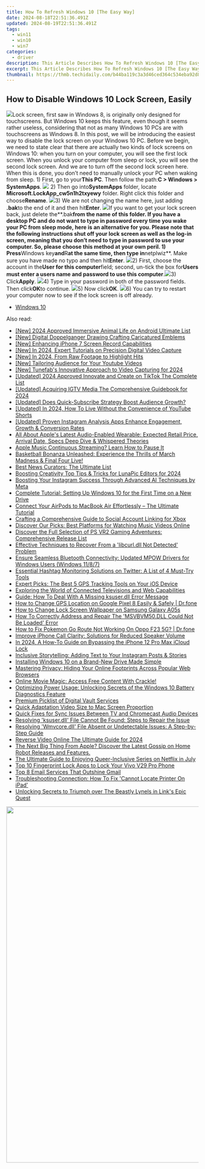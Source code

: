 ```yaml
---
title: How To Refresh Windows 10 [The Easy Way]
date: 2024-08-18T22:51:36.491Z
updated: 2024-08-19T22:51:36.491Z
tags:
  - win11
  - win10
  - win7
categories:
  - driver
description: This Article Describes How To Refresh Windows 10 [The Easy Way]
excerpt: This Article Describes How To Refresh Windows 10 [The Easy Way]
thumbnail: https://thmb.techidaily.com/b44ba119c3a3d46ced364c534eba92d8a8e7f5db9a0f3270b71a79e318ccd253.jpg
---
```


## How to Disable Windows 10 Lock Screen, Easily

![](https://images.drivereasy.com/wp-content/uploads/2017/01/img_587f10cbe90eb.jpg)Lock screen, first saw in Windows 8, is originally only designed for touchscreens. But Windows 10 keeps this feature, even though it seems rather useless, considering that not as many Windows 10 PCs are with touchscreens as Windows 8\. In this post, we will be introducing the easiest way to disable the lock screen on your Windows 10 PC. Before we begin, we need to state clear that there are actually two kinds of lock screens on Windows 10: when you turn on your computer, you will see the first lock screen. When you unlock your computer from sleep or lock, you will see the second lock screen. And we are to turn off the second lock screen here. When this is done, you don’t need to manually unlock your PC when waking from sleep. 1) First, go to your**This PC**. Then follow the path:**C > Windows > SystemApps**. ![](https://images.drivereasy.com/wp-content/uploads/2017/01/img_587f1ff3b297a.jpg) 2) Then go into**SystemApps** folder, locate **Microsoft.LockApp\_cw5n1h2txyewy** folder. Right click this folder and choose**Rename**. ![](https://images.drivereasy.com/wp-content/uploads/2017/01/img_587f2076e479f.jpg)3) We are not changing the name here, just adding **.bak**to the end of it and then hit**Enter**. ![](https://images.drivereasy.com/wp-content/uploads/2017/01/img_587f210e64d39.jpg)If you want to get your lock screen back, just delete the**.bak**from the name of this folder. If you have a desktop PC and do not want to type in password every time you wake your PC from sleep mode, here is an alternative for you. Please note that the following instructions shut off your lock screen as well as the log-in screen, meaning that you don’t need to type in password to use your computer. So, please choose this method at your own peril. 1) Press**Windows key**and**R**at the same time, then type in**netplwiz**. Make sure you have made no typo and then hit**Enter**. ![](https://images.drivereasy.com/wp-content/uploads/2017/01/img_587f1828f2b5b.png)2) First, choose the account in the**User for this computer**field; second, un-tick the box for**Users must enter a users name and password to use this computer**.![](https://images.drivereasy.com/wp-content/uploads/2017/01/img_587f1891ef0d8.jpg)3) Click**Apply**. ![](https://images.drivereasy.com/wp-content/uploads/2017/01/img_587f19173db2e.jpg)4) Type in your password in both of the password fields. Then click**OK**to continue. ![](https://images.drivereasy.com/wp-content/uploads/2017/01/img_587f1958a84b6.jpg)5) Now click**OK**. ![](https://images.drivereasy.com/wp-content/uploads/2017/01/img_587f197fb0d93.jpg)6) You can try to restart your computer now to see if the lock screen is off already.

* [Windows 10](https://tools.techidaily.com/drivereasy/download/)

<ins class="adsbygoogle"
     style="display:block"
     data-ad-format="autorelaxed"
     data-ad-client="ca-pub-7571918770474297"
     data-ad-slot="1223367746"></ins>



<ins class="adsbygoogle"
     style="display:block"
     data-ad-client="ca-pub-7571918770474297"
     data-ad-slot="8358498916"
     data-ad-format="auto"
     data-full-width-responsive="true"></ins>

<span class="atpl-alsoreadstyle">Also read:</span>
<div><ul>
<li><a href="https://screen-activity-recording.techidaily.com/new-2024-approved-immersive-animal-life-on-android-ultimate-list/"><u>[New] 2024 Approved  Immersive Animal Life on Android  Ultimate List</u></a></li>
<li><a href="https://facebook-video-recording.techidaily.com/new-digital-doppelganger-drawing-crafting-caricatured-emblems/"><u>[New] Digital Doppelganger Drawing  Crafting Caricatured Emblems</u></a></li>
<li><a href="https://screen-sharing-recording.techidaily.com/new-enhancing-iphone-7-screen-record-capabilities/"><u>[New] Enhancing iPhone 7 Screen Record Capabilities</u></a></li>
<li><a href="https://visual-screen-recording.techidaily.com/new-in-2024-expert-tutorials-on-precision-digital-video-capture/"><u>[New] In 2024, Expert Tutorials on Precision Digital Video Capture</u></a></li>
<li><a href="https://eaxpv-info.techidaily.com/new-in-2024-from-raw-footage-to-highlight-hits/"><u>[New] In 2024, From Raw Footage to Highlight Hits</u></a></li>
<li><a href="https://facebook-video-share.techidaily.com/new-tailoring-audience-for-your-youtube-videos/"><u>[New] Tailoring Audience for Your Youtube Videos</u></a></li>
<li><a href="https://screen-activity-recording.techidaily.com/new-tunefabs-innovative-approach-to-video-capturing-for-2024/"><u>[New] Tunefab's Innovative Approach to Video Capturing for 2024</u></a></li>
<li><a href="https://tiktok-videos.techidaily.com/updated-2024-approved-innovate-and-create-on-tiktok-the-complete-list/"><u>[Updated] 2024 Approved  Innovate and Create on TikTok  The Complete List</u></a></li>
<li><a href="https://instagram-videos.techidaily.com/updated-acquiring-igtv-media-the-comprehensive-guidebook-for-2024/"><u>[Updated] Acquiring IGTV Media  The Comprehensive Guidebook for 2024</u></a></li>
<li><a href="https://youtube-zero.techidaily.com/ed-does-quick-subscribe-strategy-boost-audience-growth/"><u>[Updated] Does Quick-Subscribe Strategy Boost Audience Growth?</u></a></li>
<li><a href="https://eaxpv-info.techidaily.com/updated-in-2024-how-to-live-without-the-convenience-of-youtube-shorts/"><u>[Updated] In 2024, How To Live Without the Convenience of YouTube Shorts</u></a></li>
<li><a href="https://instagram-video-files.techidaily.com/updated-proven-instagram-analysis-apps-enhance-engagement-growth-and-conversion-rates/"><u>[Updated] Proven Instagram Analysis Apps  Enhance Engagement, Growth & Conversion Rates</u></a></li>
<li><a href="https://tech-renaissance.techidaily.com/all-about-apples-latest-audio-enabled-wearable-expected-retail-price-arrival-date-specs-deep-dive-and-whispered-theories/"><u>All About Apple's Latest Audio-Enabled Wearable: Expected Retail Price, Arrival Date, Specs Deep Dive & Whispered Theories</u></a></li>
<li><a href="https://tech-renaissance.techidaily.com/1722881712723-apple-music-continuous-streaming-learn-how-to-pause-it/"><u>Apple Music Continuous Streaming? Learn How to Pause It</u></a></li>
<li><a href="https://tech-renaissance.techidaily.com/basketball-bonanza-unleashed-experience-the-thrills-of-march-madness-and-final-four-live/"><u>Basketball Bonanza Unleashed: Experience the Thrills of March Madness & Final Four Live!</u></a></li>
<li><a href="https://tech-renaissance.techidaily.com/best-news-curators-the-ultimate-list/"><u>Best News Curators: The Ultimate List</u></a></li>
<li><a href="https://extra-information.techidaily.com/boosting-creativity-top-tips-and-tricks-for-lunapic-editors-for-2024/"><u>Boosting Creativity  Top Tips & Tricks for LunaPic Editors for 2024</u></a></li>
<li><a href="https://tech-renaissance.techidaily.com/boosting-your-instagram-success-through-advanced-ai-techniques-by-meta/"><u>Boosting Your Instagram Success Through Advanced AI Techniques by Meta</u></a></li>
<li><a href="https://tech-renaissance.techidaily.com/complete-tutorial-setting-up-windows-10-for-the-first-time-on-a-new-drive/"><u>Complete Tutorial: Setting Up Windows 10 for the First Time on a New Drive</u></a></li>
<li><a href="https://tech-renaissance.techidaily.com/connect-your-airpods-to-macbook-air-effortlessly-the-ultimate-tutorial/"><u>Connect Your AirPods to MacBook Air Effortlessly – The Ultimate Tutorial</u></a></li>
<li><a href="https://facebook.techidaily.com/crafting-a-comprehensive-guide-to-social-account-linking-for-xbox/"><u>Crafting a Comprehensive Guide to Social Account Linking for Xbox</u></a></li>
<li><a href="https://tech-renaissance.techidaily.com/discover-our-picks-best-platforms-for-watching-music-videos-online/"><u>Discover Our Picks: Best Platforms for Watching Music Videos Online</u></a></li>
<li><a href="https://tech-renaissance.techidaily.com/discover-the-full-selection-of-ps-vr2-gaming-adventures-comprehensive-release-list/"><u>Discover the Full Selection of PS VR2 Gaming Adventures: Comprehensive Release List</u></a></li>
<li><a href="https://tech-renaissance.techidaily.com/effective-techniques-to-recover-from-a-libcurldll-not-detected-problem/"><u>Effective Techniques to Recover From a 'libcurl.dll Not Detected' Problem</u></a></li>
<li><a href="https://win-dash.techidaily.com/ensure-seamless-bluetooth-connectivity-updated-mpow-drivers-for-windows-users-windows-1187/"><u>Ensure Seamless Bluetooth Connectivity: Updated MPOW Drivers for Windows Users (Windows 11/8/7)</u></a></li>
<li><a href="https://tech-renaissance.techidaily.com/essential-hashtag-monitoring-solutions-on-twitter-a-list-of-4-must-try-tools/"><u>Essential Hashtag Monitoring Solutions on Twitter: A List of 4 Must-Try Tools</u></a></li>
<li><a href="https://tech-renaissance.techidaily.com/expert-picks-the-best-5-gps-tracking-tools-on-your-ios-device/"><u>Expert Picks: The Best 5 GPS Tracking Tools on Your iOS Device</u></a></li>
<li><a href="https://tech-renaissance.techidaily.com/exploring-the-world-of-connected-televisions-and-web-capabilities/"><u>Exploring the World of Connected Televisions and Web Capabilities</u></a></li>
<li><a href="https://tech-renaissance.techidaily.com/guide-how-to-deal-with-a-missing-ksuserdll-error-message/"><u>Guide: How To Deal With A Missing ksuser.dll Error Message</u></a></li>
<li><a href="https://review-topics.techidaily.com/how-to-change-gps-location-on-google-pixel-8-easily-and-safely-drfone-by-drfone-virtual-android/"><u>How to Change GPS Location on Google Pixel 8 Easily & Safely | Dr.fone</u></a></li>
<li><a href="https://android-unlock.techidaily.com/how-to-change-lock-screen-wallpaper-on-samsung-galaxy-a05s-by-drfone-android/"><u>How to Change Lock Screen Wallpaper on Samsung Galaxy A05s</u></a></li>
<li><a href="https://tech-renaissance.techidaily.com/how-to-correctly-address-and-repair-the-msvbvm50dll-could-not-be-loaded-error/"><u>How To Correctly Address and Repair The 'MSVBVM50.DLL Could Not Be Loaded' Error</u></a></li>
<li><a href="https://android-pokemon-go.techidaily.com/how-to-fix-pokemon-go-route-not-working-on-oppo-f23-5g-drfone-by-drfone-virtual-android/"><u>How to Fix Pokemon Go Route Not Working On Oppo F23 5G? | Dr.fone</u></a></li>
<li><a href="https://tech-renaissance.techidaily.com/improve-iphone-call-clarity-solutions-for-reduced-speaker-volume/"><u>Improve iPhone Call Clarity: Solutions for Reduced Speaker Volume</u></a></li>
<li><a href="https://activate-lock.techidaily.com/in-2024-a-how-to-guide-on-bypassing-the-iphone-12-pro-max-icloud-lock-by-drfone-ios/"><u>In 2024, A How-To Guide on Bypassing the iPhone 12 Pro Max iCloud Lock</u></a></li>
<li><a href="https://tech-renaissance.techidaily.com/inclusive-storytelling-adding-text-to-your-instagram-posts-and-stories/"><u>Inclusive Storytelling: Adding Text to Your Instagram Posts & Stories</u></a></li>
<li><a href="https://tech-renaissance.techidaily.com/installing-windows-10-on-a-brand-new-drive-made-simple/"><u>Installing Windows 10 on a Brand-New Drive Made Simple</u></a></li>
<li><a href="https://tech-renaissance.techidaily.com/mastering-privacy-hiding-your-online-footprints-across-popular-web-browsers/"><u>Mastering Privacy: Hiding Your Online Footprints Across Popular Web Browsers</u></a></li>
<li><a href="https://tech-renaissance.techidaily.com/online-movie-magic-access-free-content-with-crackle/"><u>Online Movie Magic: Access Free Content With Crackle!</u></a></li>
<li><a href="https://tech-renaissance.techidaily.com/optimizing-power-usage-unlocking-secrets-of-the-windows-10-battery-diagnostics-feature/"><u>Optimizing Power Usage: Unlocking Secrets of the Windows 10 Battery Diagnostics Feature</u></a></li>
<li><a href="https://extra-lessons.techidaily.com/premium-picklist-of-digital-vault-services/"><u>Premium Picklist of Digital Vault Services</u></a></li>
<li><a href="https://youtube-video-recordings.techidaily.com/quick-adaptation-video-size-to-mac-screen-proportion/"><u>Quick Adaptation  Video Size to Mac Screen Proportion</u></a></li>
<li><a href="https://tech-renaissance.techidaily.com/quick-fixes-for-sync-issues-between-tv-and-chromecast-audio-devices/"><u>Quick Fixes for Sync Issues Between TV and Chromecast Audio Devices</u></a></li>
<li><a href="https://tech-renaissance.techidaily.com/resolving-ksuserdll-file-cannot-be-found-steps-to-repair-the-issue/"><u>Resolving 'ksuser.dll' File Cannot Be Found: Steps to Repair the Issue</u></a></li>
<li><a href="https://tech-renaissance.techidaily.com/resolving-wmvcoredll-file-absent-or-undetectable-issues-a-step-by-step-guide/"><u>Resolving 'Wmvcore.dll' File Absent or Undetectable Issues: A Step-by-Step Guide</u></a></li>
<li><a href="https://ai-video-tools.techidaily.com/reverse-video-online-the-ultimate-guide-for-2024/"><u>Reverse Video Online The Ultimate Guide for 2024</u></a></li>
<li><a href="https://tech-renaissance.techidaily.com/1722871915048-the-next-big-thing-from-apple-discover-the-latest-gossip-on-home-robot-releases-and-features/"><u>The Next Big Thing From Apple? Discover the Latest Gossip on Home Robot Releases and Features.</u></a></li>
<li><a href="https://tech-renaissance.techidaily.com/the-ultimate-guide-to-enjoying-queer-inclusive-series-on-netflix-in-july/"><u>The Ultimate Guide to Enjoying Queer-Inclusive Series on Netflix in July</u></a></li>
<li><a href="https://android-unlock.techidaily.com/top-10-fingerprint-lock-apps-to-lock-your-vivo-v29-pro-phone-by-drfone-android/"><u>Top 10 Fingerprint Lock Apps to Lock Your Vivo V29 Pro Phone</u></a></li>
<li><a href="https://tech-renaissance.techidaily.com/top-8-email-services-that-outshine-gmail/"><u>Top 8 Email Services That Outshine Gmail</u></a></li>
<li><a href="https://tech-renaissance.techidaily.com/troubleshooting-connection-how-to-fix-cannot-locate-printer-on-ipad/"><u>Troubleshooting Connection: How To Fix 'Cannot Locate Printer On iPad'</u></a></li>
<li><a href="https://tech-renaissance.techidaily.com/unlocking-secrets-to-triumph-over-the-beastly-lynels-in-links-epic-quest/"><u>Unlocking Secrets to Triumph over The Beastly Lynels in Link's Epic Quest</u></a></li>
</ul></div>

<!-- affiliate ads begin -->
<a href="https://ancheer.sjv.io/c/5597632/1657301/17326" target="_top" id="1657301"><img src="//a.impactradius-go.com/display-ad/17326-1657301" border="0" alt="" width="1920" height="933"/></a><img height="0" width="0" src="https://imp.pxf.io/i/5597632/1657301/17326" style="position:absolute;visibility:hidden;" border="0" />
<!-- affiliate ads end -->